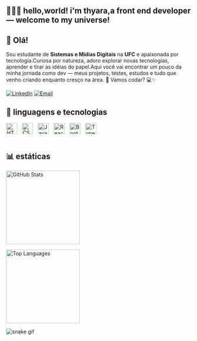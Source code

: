 ## 👩🏽‍💻 hello,world! i'm thyara,a front end developer — welcome to my universe!

## 👋 Olá!

Sou estudante de **Sistemas e Mídias Digitais** na **UFC** e apaixonada por tecnologia.Curiosa por natureza, adoro explorar novas tecnologias, aprender e  tirar as idéias do papel.Aqui você vai encontrar um pouco da minha jornada como dev — meus projetos, testes, estudos e tudo que venho criando enquanto cresço na área. 🚀
Vamos codar? 💻✨

[![LinkedIn](https://custom-icon-badges.demolab.com/badge/-LinkedIn-0077B5?style=for-the-badge&logo=linkedin&logoColor=white)](https://www.linkedin.com/in/thyara-davi-952836316/)
[![Email](https://custom-icon-badges.demolab.com/badge/-Email-D14836?style=for-the-badge&logo=gmail&logoColor=white)](mailto:tthayaradavidavi@gmail.com)

## 👾 linguagens e tecnologias

<img 
  src="https://cdn.jsdelivr.net/gh/devicons/devicon/icons/html5/html5-original.svg"
  alt="HTML" title="HTML"
  width="30px"
  align="left"
  style="padding-right: 10px;"
/>
<img 
  src="https://cdn.jsdelivr.net/gh/devicons/devicon/icons/css3/css3-original.svg"
  alt="CSS" title="CSS"
  width="30px"
  align="left"
  style="padding-right: 10px;"
/>
<img 
  src="https://cdn.jsdelivr.net/gh/devicons/devicon/icons/javascript/javascript-original.svg"
  alt="JavaScript" title="JavaScript"
  width="30px"
  align="left"
  style="padding-right: 10px;"
/>
<img 
  src="https://cdn.jsdelivr.net/gh/devicons/devicon/icons/react/react-original.svg"
  alt="React" title="React"
  width="30px"
  align="left"
  style="padding-right: 10px;"
/>
<img 
  src="https://cdn.jsdelivr.net/gh/devicons/devicon/icons/bootstrap/bootstrap-original.svg"
  alt="Bootstrap" title="Bootstrap"
  width="30px"
  align="left"
  style="padding-right: 10px;"
/>
<img 
  src="https://cdn.jsdelivr.net/gh/devicons/devicon/icons/typescript/typescript-original.svg"
  alt="TypeScript" title="TypeScript"
  width="30px"
  align="left"
  style="padding-right: 10px;"
/>

<br clear="left" /><br/>

## 📊 estáticas 

<p align="left">
  <img height="200" src="https://github-readme-stats.vercel.app/api?username=Monike44&show_icons=true&theme=tokyonight" alt="GitHub Stats"/>
</p>

<p align="left">
  <img height="200" src="https://github-readme-stats.vercel.app/api/top-langs/?username=Monike44&layout=compact&langs_count=6&theme=tokyonight" alt="Top Languages"/>
</p>

![snake gif](https://github.com/Monike44/Monike44/blob/output/github-contribution-grid-snake.svg)
